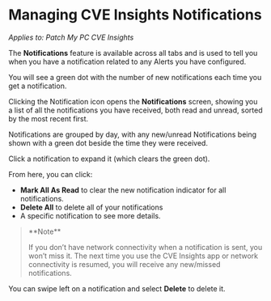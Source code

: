 # Managing CVE Insights Notifications

_Applies to: Patch My PC CVE Insights_

The **Notifications** feature is available across all tabs and is used to tell you when you have a notification related to any Alerts you have configured.

You will see a green dot with the number of new notifications each time you get a notification.

Clicking the Notification icon opens the **Notifications** screen, showing you a list of all the notifications you have received, both read and unread, sorted by the most recent first.

Notifications are grouped by day, with any new/unread Notifications being shown with a green dot beside the time they were received.

Click a notification to expand it (which clears the green dot).

From here, you can click:

* **Mark All As Read** to clear the new notification indicator for all notifications.
* **Delete All** to delete all of your notifications
* A specific notification to see more details.

<blockquote class="wp-block-quote">
<p>**Note**</p>
<p>If you don’t have network connectivity when a notification is sent, you won’t miss it. The next time you use the CVE Insights app or network connectivity is resumed, you will receive any new/missed notifications.</p>
</blockquote>

You can swipe left on a notification and select **Delete** to delete it.